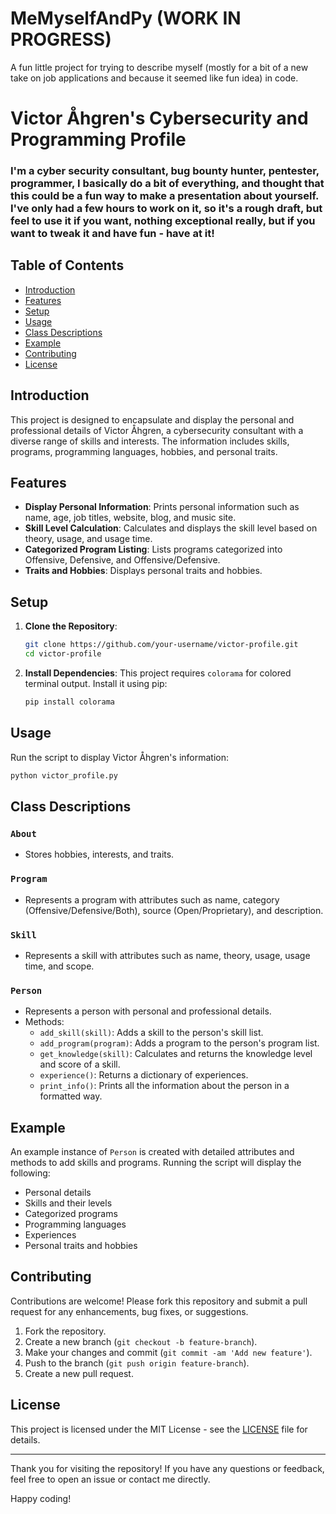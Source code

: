 # MeMyselfAndPy (WORK IN PROGRESS)
A fun little project for trying to describe myself (mostly for a bit of a new take on job applications and because it seemed like fun idea) in code.

# Victor Åhgren's Cybersecurity and Programming Profile

### I'm a cyber security consultant, bug bounty hunter, pentester, programmer, I basically do a bit of everything, and thought that this could be a fun way to make a presentation about yourself. I've only had a few hours to work on it, so it's a rough draft, but feel to use it if you want, nothing exceptional really, but if you want to tweak it and have fun - have at it!

## Table of Contents

- [Introduction](#introduction)
- [Features](#features)
- [Setup](#setup)
- [Usage](#usage)
- [Class Descriptions](#class-descriptions)
- [Example](#example)
- [Contributing](#contributing)
- [License](#license)

## Introduction

This project is designed to encapsulate and display the personal and professional details of Victor Åhgren, a cybersecurity consultant with a diverse range of skills and interests. The information includes skills, programs, programming languages, hobbies, and personal traits.

## Features

- **Display Personal Information**: Prints personal information such as name, age, job titles, website, blog, and music site.
- **Skill Level Calculation**: Calculates and displays the skill level based on theory, usage, and usage time.
- **Categorized Program Listing**: Lists programs categorized into Offensive, Defensive, and Offensive/Defensive.
- **Traits and Hobbies**: Displays personal traits and hobbies.

## Setup

1. **Clone the Repository**:
   ```bash
   git clone https://github.com/your-username/victor-profile.git
   cd victor-profile
   ```

2. **Install Dependencies**:
   This project requires `colorama` for colored terminal output. Install it using pip:
   ```bash
   pip install colorama
   ```

## Usage

Run the script to display Victor Åhgren's information:
```bash
python victor_profile.py
```

## Class Descriptions

### `About`
- Stores hobbies, interests, and traits.

### `Program`
- Represents a program with attributes such as name, category (Offensive/Defensive/Both), source (Open/Proprietary), and description.

### `Skill`
- Represents a skill with attributes such as name, theory, usage, usage time, and scope.

### `Person`
- Represents a person with personal and professional details.
- Methods:
  - `add_skill(skill)`: Adds a skill to the person's skill list.
  - `add_program(program)`: Adds a program to the person's program list.
  - `get_knowledge(skill)`: Calculates and returns the knowledge level and score of a skill.
  - `experience()`: Returns a dictionary of experiences.
  - `print_info()`: Prints all the information about the person in a formatted way.

## Example

An example instance of `Person` is created with detailed attributes and methods to add skills and programs. Running the script will display the following:

- Personal details
- Skills and their levels
- Categorized programs
- Programming languages
- Experiences
- Personal traits and hobbies

## Contributing

Contributions are welcome! Please fork this repository and submit a pull request for any enhancements, bug fixes, or suggestions.

1. Fork the repository.
2. Create a new branch (`git checkout -b feature-branch`).
3. Make your changes and commit (`git commit -am 'Add new feature'`).
4. Push to the branch (`git push origin feature-branch`).
5. Create a new pull request.

## License

This project is licensed under the MIT License - see the [LICENSE](LICENSE) file for details.

---

Thank you for visiting the repository! If you have any questions or feedback, feel free to open an issue or contact me directly.

Happy coding!
